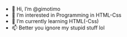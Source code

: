 - 👋 Hi, I’m @gimotimo
- 👀 I’m interested in Programming in HTML-Css
- 🌱 I’m currently learning HTML(-Css)
- 📫 Better you ignore my stupid stuff lol

<!---
gimotimo/gimotimo is a ✨ special ✨ repository because its `README.md` (this file) appears on your GitHub profile.
You can click the Preview link to take a look at your changes.
--->
